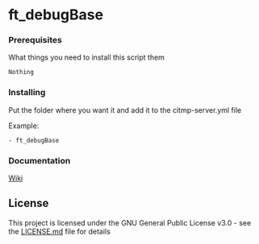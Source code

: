 # ft_debugBase

### Prerequisites

What things you need to install this script them

```
Nothing
```

### Installing

Put the folder where you want it and add it to the citmp-server.yml file

Example:

```
- ft_debugBase
```

### Documentation

[Wiki](https://github.com/FivemTools/ft_debugBase/wiki)

## License

This project is licensed under the GNU General Public License v3.0 - see the [LICENSE.md](LICENSE.md) file for details
